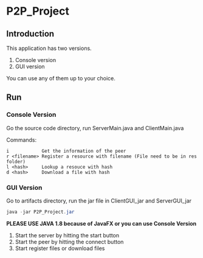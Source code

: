 # P2P_Project

## Introduction

This application has two versions.
1. Console version
2. GUI version

You can use any of them up to your choice.

## Run

### Console Version

Go the source code directory, run ServerMain.java and ClientMain.java

Commands:

```
i            Get the information of the peer
r <filename> Register a resource with filename (File need to be in res folder)
l <hash>     Lookup a resouce with hash
d <hash>     Download a file with hash
```

### GUI Version

Go to artifacts directory, run the jar file in ClientGUI\_jar and ServerGUI\_jar

```java
java -jar P2P_Project.jar

```

**PLEASE USE JAVA 1.8 because of JavaFX or you can use Console Version**

1. Start the server by hitting the start button
2. Start the peer by hitting the connect button
3. Start register files or download files

